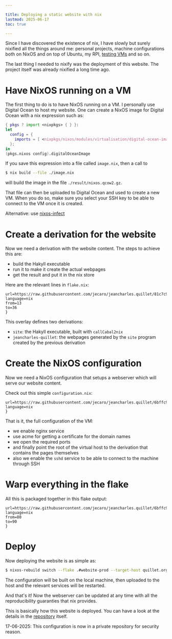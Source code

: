 ```yaml
---

title: Deploying a static website with nix
lastmod: 2025-06-17
toc: true

---
```


Since I have discovered the existence of nix, I have slowly but surely nixified 
all the things around me: personal projects, machine configurations both on 
NixOS and on top of Ubuntu, my RPI, [testing 
VMs](/posts/2023-01-16-Basic-nix-vm-for-just-anything.html) and so on.

The last thing I needed to nixify was the deployment of this website. The 
project itself was already nixified a long time ago.

# Have NixOS running on a VM

The first thing to do is to have NixOS running on a VM. I personally use 
Digital Ocean to host my website. One can create a NixOS image for Digital 
Ocean with a nix expression such as:

```nix
{ pkgs ? import <nixpkgs> { } }:
let
  config = {
    imports = [ <nixpkgs/nixos/modules/virtualisation/digital-ocean-image.nix> ];
  };
in
(pkgs.nixos config).digitalOceanImage
```

If you save this expression into a file called `image.nix`, then a call to

```bash
$ nix build --file ./image.nix
```

will build the image in the file `./result/nixos.qcow2.gz`.

That file can then be uploaded to Digital Ocean and used to create a new VM. 
When you do so, make sure you select your SSH key to be able to connect to the 
VM once it is created.

Alternative: use [nixos-infect]

# Create a derivation for the website

Now we need a derivation with the website content. The steps to achieve this 
are:

- build the Hakyll executable
- run it to make it create the actual webpages
- get the result and put it in the nix store

Here are the relevant lines in `flake.nix`:


```{.get
url=https://raw.githubusercontent.com/jecaro/jeancharles.quillet/81c7c9832ab0ea11f881dbc840db07e3cf34f3db/flake.nix
language=nix
from=13
to=36
}
```

This overlay defines two derivations:

- `site`: the Hakyll executable, built with `callCabal2nix`
- `jeancharles-quillet`: the webpages generated by the `site` program created 
  by the previous derivation

# Create the NixOS configuration

Now we need a NixOS configuration that setups a webserver which will serve our 
website content.

Check out this simple `configuration.nix`:

```{.get
url=https://raw.githubusercontent.com/jecaro/jeancharles.quillet/6bffc9b5a949ddb831b33930b4d5f25cfbcd814e/configuration.nix
language=nix
}
```

That is it, the full configuration of the VM:

- we enable nginx service
- use acme for getting a certificate for the domain names
- we open the required ports
- and finally point the root of the virtual host to the derivation that 
  contains the pages themselves
- also we enable the `sshd` service to be able to connect to the machine 
  through SSH

# Warp everything in the flake

All this is packaged together in this flake output:

```{.get
url=https://raw.githubusercontent.com/jecaro/jeancharles.quillet/6bffc9b5a949ddb831b33930b4d5f25cfbcd814e/flake.nix
language=nix
from=80
to=90
}
```

# Deploy

Now deploying the website is as simple as:

```bash
$ nixos-rebuild switch --flake .#website-prod --target-host quillet.org
```

The configuration will be built on the local machine, then uploaded to the host 
and the relevant services will be restarted.

And that's it! Now the webserver can be updated at any time with all the 
reproducibility guaranties that nix provides.

This is basically how this website is deployed. You can have a look at the 
details in the 
[repository](https://github.com/jecaro/jeancharles.quillet/tree/8838838df0341a331da56b91bb8f5f90869bb3f7) 
itself.

17-06-2025: This configuration is now in a private repository for security 
reason.

[nixos-infect]: https://github.com/elitak/nixos-infect

